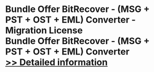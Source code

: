 # Bundle Offer BitRecover - (MSG + PST + OST + EML) Converter - Migration License<br />Bundle Offer BitRecover - (MSG + PST + OST + EML) Converter<br />[>> Detailed information](https://secure.shareit.com/shareit/product.html?productid=301009704&affiliateid=200057808)